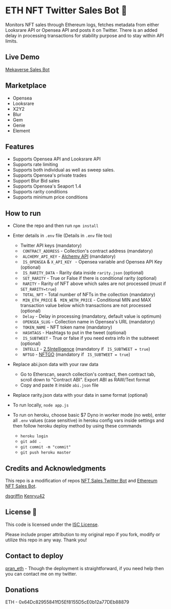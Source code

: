 # ETH NFT Twitter Sales Bot 🤖

 Monitors NFT sales through Ethereum logs, fetches metadata from either Looksrare API or Opensea API and posts it on Twitter. There is an added delay in processing transactions for stability purpose and to stay within API limits.

## Live Demo

[Mekaverse Sales Bot](https://twitter.com/botMeka)

## Marketplace

- Opensea
- Looksrare
- X2Y2
- Blur
- Gem
- Genie
- Element

## Features

- Supports Opensea API and Looksrare API
- Supports rate limiting
- Supports both individual as well as sweep sales.
- Supports Opensea's private trades
- Support Blur Bid sales
- Supports Opensea's Seaport 1.4
- Supports rarity conditions
- Supports minimum price conditions

## How to run

- Clone the repo and then run ```npm install```
- Enter details in ```.env``` file (Details in ```.env``` file too)
  - Twitter API keys (mandatory)
  - ``` CONTRACT_ADDRESS``` - Collection's contract address (mandatory)
  - ``` ALCHEMY_API_KEY``` - [Alchemy API](https://www.alchemy.com/) (mandatory)
  - ``` IS_OPENSEA``` & ```X_API_KEY ``` - Opensea variable and Opensea API Key (optional)
  - ``` IS_RARITY_DATA``` - Rarity data inside ```rarity.json``` (optional)
  - ``` SET_RARITY``` - True or False if there is conditional rarity (optional)
  - ``` RARITY``` - Rarity of NFT above which sales are not processed (must if ``` SET_RARITY=true```)
  - ``` TOTAL_NFT``` - Total number of NFTs in the collection (mandatory)
  - ``` MIN_ETH_PRICE``` & ``` MIN_WETH_PRICE``` - Conditional MIN and MAX transaction value below which transactions are not processed (optional)
  - ``` Delay``` - Delay in processing (mandatory, default value is optimum)
  - ``` OPENSEA_SLUG``` - Collection name in Opensea's URL (mandatory)
  - ``` TOKEN_NAME``` - NFT token name (mandatory)
  - ``` HASHTAGS``` - Hashtags to put in the tweet (optional)
  - ``` IS_SUBTWEET``` - True or false if you need extra info in the subtweet (optional)
  - ``` INTELLI``` - [2.5Intelligence](https://2.5.dev/) (mandatory if ``` IS_SUBTWEET = true```)
  - ``` NFTGO``` - [NFTGO](https://nftgo.io/) (mandatory if ``` IS_SUBTWEET = true```)

- Replace abi.json data with your raw data
  - Go to Etherscan, search collection's contract, then contract tab, scroll down to "Contract ABI". Export ABI as RAW/Text format
  - Copy and paste it inside ```abi.json``` file

- Replace rarity.json data with your data in same format (optional)
- To run locally, ``` node app.js ```
- To run on heroku, choose basic $7 Dyno in worker mode (no web), enter all ```.env``` values (case sensitive) in heroku config vars inside settings and then follow heroku deploy method by using these commands
  - ```heroku login```
  - ```git add .```
  - ```git commit -m "commit"```
  - ```git push heroku master```


## Credits and Acknowledgments

This repo is a modification of repos [NFT Sales Twitter Bot](https://github.com/dsgriffin/nft-sales-twitter-bot) and [Ethereum NFT Sales Bot](https://github.com/kenryu42/ethereum-nft-sales-bot).

[dsgriffin](https://github.com/dsgriffin) 
[Kenryu42](https://github.com/kenryu42) 

## License 📃

This code is licensed under the [ISC License](https://choosealicense.com/licenses/isc/).

Please include proper attribution to my original repo if you fork, modify or utilize this repo in any way. Thank you!

## Contact to deploy

[pran_eth](https://twitter.com/pran_eth) - Though the deployment is straightforward, if you need help then you can contact me on my twitter.

## Donations

ETH - 0x64Dc82955841fD5Ef8155D5cE0b12a77DEb88879
